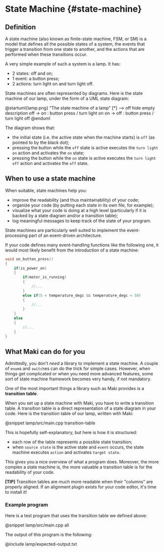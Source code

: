 # State Machine {#state-machine}

## Definition

A state machine (also known as finite-state machine, FSM, or SM) is a model that defines all the possible states of a system, the events that trigger a transition from one state to another, and the actions that are performed when these transitions occur.

A very simple example of such a system is a lamp. It has:

* 2 states: off and on;
* 1 event: a button press;
* 2 actions: turn light on and turn light off.

State machines are often represented by diagrams. Here is the state machine of our lamp, under the form of a UML state diagram:

@startuml{lamp.png} "The state machine of a lamp"
[*] --> off
hide empty description
off -> on : button press / turn light on
on -> off : button press / turn light off
@enduml

The diagram shows that:

* the initial state (i.e. the active state when the machine starts) is `off` (as pointed to by the black dot);
* pressing the button while the `off` state is active executes the `turn light on` action and activates the `on` state;
* pressing the button while the `on` state is active executes the `turn light off` action and activates the `off` state.

## When to use a state machine

When suitable, state machines help you:

* improve the readability (and thus maintainability) of your code;
* organize your code (by putting each state in its own file, for example);
* visualize what your code is doing at a high level (particularly if it is backed by a state diagram and/or a transition table);
* log meaningful messages to keep track of the state of your program.

State machines are particularly well suited to implement the event-processing part of an event-driven architecture.

If your code defines many event-handling functions like the following one, it would most likely benefit from the introduction of a state machine:

```cpp
void on_button_press()
{
    if(is_power_on)
    {
        if(motor_is_running)
        {
            //...
        }
        else if(5 < temperature_degc && temperature_degc < 50)
        {
            //...
        }
    }
    else
    {
        //...
    }
}
```

## What Maki can do for you

Admittedly, you don't *need* a library to implement a state machine. A couple of `enum`s and `switch`es can do the trick for simple cases. However, when things get complicated or when you need more advanced features, some sort of state machine framework becomes very handy, if not mandatory.

One of the most important things a library such as Maki provides is a **transition table**.

When you set up a state machine with Maki, you have to write a transition table. A transition table is a direct representation of a state diagram in your code. Here is the transition table of our lamp, written with Maki:

@snippet lamp/src/main.cpp transition-table

This is hopefully self-explanatory, but here is how it is structured:

* each row of the table represents a possible state transition;
* when `source state` is the active state and `event` occurs, the state machine executes `action` and activates `target state`.

This gives you a nice overview of what a program does. Moreover, the more complex a state machine is, the more valuable a transition table is for the readability of your code.

**[TIP]** Transition tables are much more readable when their "columns" are properly aligned. If an alignment plugin exists for your code editor, it's time to install it!

### Example program

Here is a test program that uses the transition table we defined above:

@snippet lamp/src/main.cpp all

The output of this program is the following:

@include lamp/expected-output.txt

